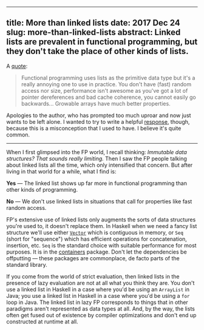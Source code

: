 --------------------------------------------------------------------------------
title:    More than linked lists
date:     2017 Dec 24
slug:     more-than-linked-lists
abstract: Linked lists are prevalent in functional programming, but they don't take the place of other kinds of lists.
--------------------------------------------------------------------------------

A [quote]:

> Functional programming uses lists as the primitive data type but it's a really annoying one to use in practice. You don't have (fast) random access nor size, performance isn't awesome as you've got a lot of pointer dereferences and bad cache coherence, you cannot easily go backwards... Growable arrays have much better properties.

Apologies to the author, who has prompted too much uproar and now just wants to be left alone. I wanted to try to write a helpful [response][tweet], though, because this is a misconception that I used to have. I believe it's quite common.

---

When I first glimpsed into the FP world, I recall thinking: *Immutable data structures? That sounds really limiting.* Then I saw the FP people talking about linked lists all the time, which only intensified that concern. But after living in that world for a while, what I find is:

**Yes** — The linked list shows up far more in functional programming than other kinds of programming.

**No** — We don't use linked lists in situations that call for properties like fast random access.

FP's extensive use of linked lists only augments the sorts of data structures you're used to, it doesn't replace them. In Haskell when we need a fancy list structure we'll use either [`Vector`][vector] which is contiguous in memory, or `Seq` (short for "sequence") which has efficient operations for concatenation, insertion, etc. `Seq` is the standard choice with suitable performance for most purposes. It is in the [containers] package. Don't let the dependencies be offputting — these packages are commonplace, de facto parts of the standard library.

If you come from the world of strict evaluation, then linked lists in the presence of lazy evaluation are not at all what you think they are. You don't use a linked list in Haskell in a case where you'd be using an `ArrayList` in Java; you use a linked list in Haskell in a case where you'd be using a `for` loop in Java. The linked list in lazy FP corresponds to things that in other paradigms aren't represented as data types at all. And, by the way, the lists often get fused out of existence by compiler optimizations and don't end up constructed at runtime at all.

  [quote]: https://gist.github.com/vjeux/cc2c4f83a6b60d69b79057b6ef651b56
  [containers]: https://hackage.haskell.org/package/containers
  [vector]: https://hackage.haskell.org/package/vector
  [tweet]: https://twitter.com/chris__martin/status/944641666404806657
